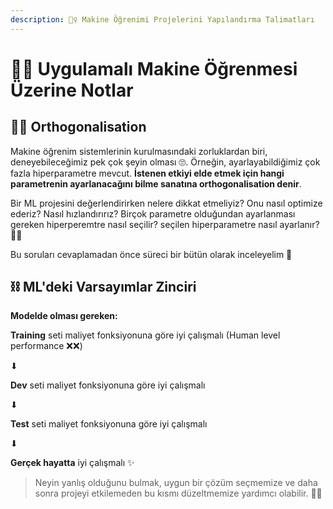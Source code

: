 ```yaml
---
description: 👷‍♀️ Makine Öğrenimi Projelerini Yapılandırma Talimatları
---
```


# 🤸‍♀️ Uygulamalı Makine Öğrenmesi Üzerine Notlar

## 👩‍🎓 Orthogonalisation
Makine öğrenim sistemlerinin kurulmasındaki zorluklardan biri, deneyebileceğimiz pek çok şeyin olması 🙄. Örneğin, ayarlayabildiğimiz çok fazla hiperparametre mevcut.
**İstenen etkiyi elde etmek için hangi parametrenin ayarlanacağını bilme sanatına orthogonalisation denir**.

Bir ML projesini değerlendirirken nelere dikkat etmeliyiz? Onu nasıl optimize ederiz? Nasıl hızlandırırız? Birçok parametre olduğundan ayarlanması gereken hiperperemtre nasıl seçilir? seçilen hiperparametre nasıl ayarlanır? 🤔🤕 

Bu soruları cevaplamadan önce süreci bir bütün olarak inceleyelim 🧐

## ⛓ ML'deki Varsayımlar Zinciri
**Modelde olması gereken:**

**Training** seti maliyet fonksiyonuna göre iyi çalışmalı  (Human level performance ❌❌)

⬇

**Dev** seti maliyet fonksiyonuna göre iyi çalışmalı

⬇

**Test** seti maliyet fonksiyonuna göre iyi çalışmalı

⬇

**Gerçek hayatta** iyi çalışmalı ✨

> Neyin yanlış olduğunu bulmak, uygun bir çözüm seçmemize ve daha sonra projeyi etkilemeden bu kısmı düzeltmemize yardımcı olabilir.  👩‍🔧